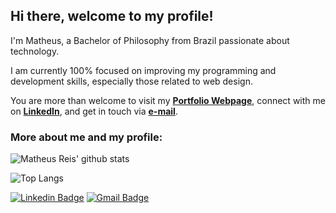 ## Hi there, welcome to my profile!

I'm Matheus, a Bachelor of Philosophy from Brazil passionate about technology. 

I am currently 100% focused on improving my programming and development skills, especially those related to web design.

You are more than welcome to visit my **[Portfolio Webpage](https://math-reis.github.io/)**, connect with me on **[LinkedIn](https://www.linkedin.com/in/matheus-grp/)**, and get in touch via **[e-mail](mailto:mgrp.ufrgs@gmail.com)**.

### More about me and my profile:

![Matheus Reis' github stats](https://github-readme-stats.vercel.app/api?username=math-reis&theme=default&show_icons=true) 

![Top Langs](https://github-readme-stats.vercel.app/api/top-langs/?username=math-reis&theme=default)

[![Linkedin Badge](https://img.shields.io/badge/-LinkedIn-blue?style=flat-square&logo=Linkedin&logoColor=white&link=https://www.linkedin.com/in/anajuliabit/)](https://www.linkedin.com/in/matheus-grp/)
[![Gmail Badge](https://img.shields.io/badge/-Gmail-c14438?style=flat-square&logo=Gmail&logoColor=white&link=mailto:mgrp.ufrgs@gmail.com)](mailto:mgrp.ufrgs@gmail.com)
